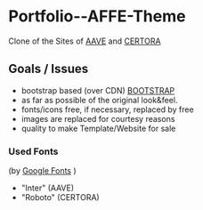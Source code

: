 # Portfolio--AFFE-Theme

Clone of the Sites of
[AAVE](https://aave.com/)
and [CERTORA](https://www.certora.com/)

## Goals / Issues

- bootstrap based (over CDN) [BOOTSTRAP](https://getbootstrap.com/)
- as far as possible of the original look&feel. 
- fonts/icons free, if necessary, replaced by free
- images are replaced for courtesy reasons
- quality to make Template/Website for sale

### Used Fonts

(by [Google Fonts](https://fonts.google.com/) )
- "Inter" (AAVE)
- "Roboto" (CERTORA)

